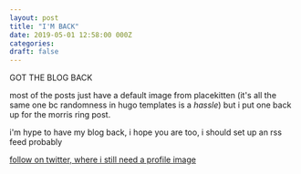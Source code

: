 ```yaml
---
layout: post
title: "I'M BACK"
date: 2019-05-01 12:58:00 000Z
categories:
draft: false
---
```


GOT THE BLOG BACK

most of the posts just have a default image from placekitten (it's all the same one bc randomness in hugo templates is a _hassle_) but i put one back up for the morris ring post.

i'm hype to have my blog back, i hope you are too, i should set up an rss feed probably

[follow on twitter, where i still need a profile image](https://twitter.com/TheSaltCellar)